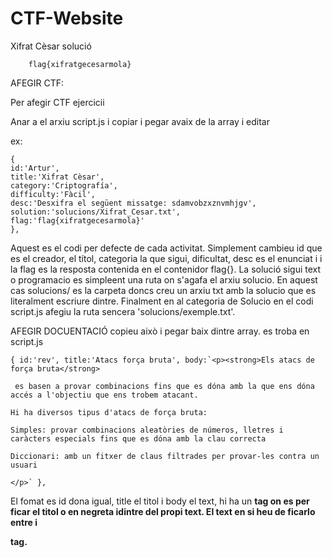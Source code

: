 # CTF-Website


Xifrat Cèsar solució

        flag{xifratgecesarmola}









AFEGIR CTF:

Per afegir CTF ejercicii

Anar a el arxiu script.js i copiar i pegar avaix de la array i editar










ex: 

    { 
    id:'Artur', 
    title:'Xifrat Cèsar', 
    category:'Criptografía', 
    difficulty:'Fàcil',
    desc:'Desxifra el següent missatge: sdamvobzxznvmhjgv',
    solution:'solucions/Xifrat_Cesar.txt',
    flag:'flag{xifratgecesarmola}'
    },









Aquest es el codi per defecte de cada activitat. Simplement cambieu id que es el creador, el títol, categoria la que sigui, dificultat, desc es el enunciat i i la flag es la resposta contenida en el contenidor flag{}. La solució sigui text o programacio es simpleent una ruta on s'agafa el arxiu solucio.
En aquest cas solucions/ es la carpeta doncs creu un arxiu txt amb la solucio que es literalment escriure dintre. Finalment en al categoria de Solucio en el codi script.js afegiu la ruta sencera 'solucions/exemple.txt'.























AFEGIR DOCUENTACIÓ
copieu això i pegar baix dintre array. es troba en script.js











    { id:'rev', title:'Atacs força bruta', body:`<p><strong>Els atacs de força bruta</strong> 
  
     es basen a provar combinacions fins que es dóna amb la que ens dóna accés a l'objectiu que ens trobem atacant. 
    
    Hi ha diversos tipus d'atacs de força bruta: 

    Simples: provar combinacions aleatòries de números, lletres i caràcters especials fins que es dóna amb la clau correcta 

    Diccionari: amb un fitxer de claus filtrades per provar-les contra un usuari

    </p>` },
















El fomat es id dona igual, title el titol i body el text, hi ha un <strong> tag on es per ficar el  titol o en negreta idintre del propi text. El text en si heu de ficarlo entre <strong> i </p> tag.
